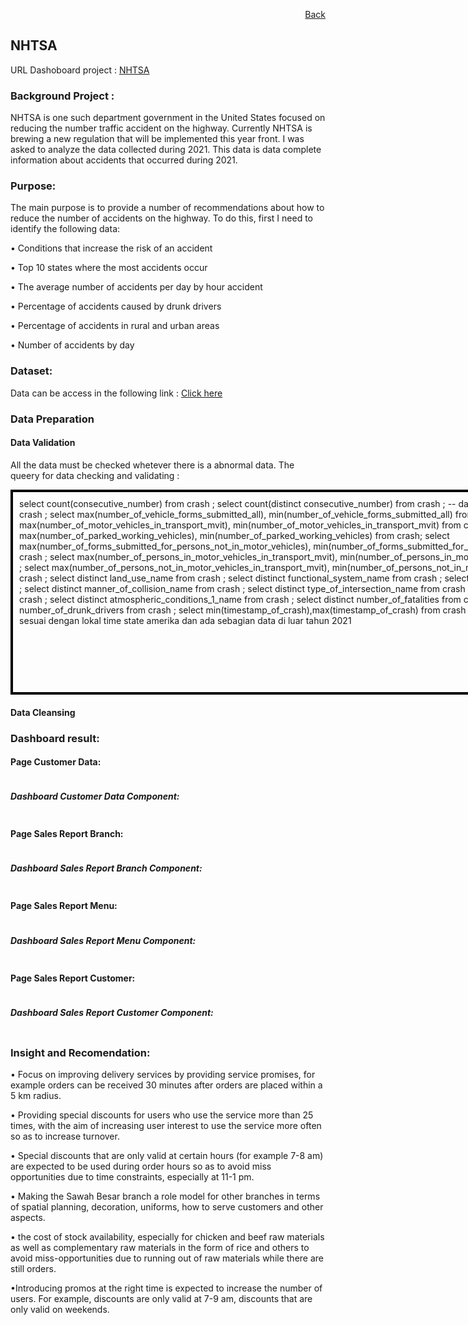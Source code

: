 <p align="right"> <a href="https://achmadirfana.github.io/portofolio/portfolio-NHTSA.html">Back</a></p>


<h2> NHTSA</h2>
<p> URL Dashoboard project : <a href="https://app.powerbi.com/view?r=eyJrIjoiMjI5NDY4NGMtNjg2Zi00ZjA1LWI4Y2UtYWJjOTNhZDYxNmU0IiwidCI6ImRmODY3OWNkLWE4MGUtNDVkOC05OWFjLWM4M2VkN2ZmOTVhMCJ9">NHTSA</a></p>
<h3> Background Project :</h3>
<p> NHTSA is one such department government in the United States focused on reducing the number
traffic accident on the highway.
Currently NHTSA is brewing a new regulation that will be implemented this year
front. I was asked to
analyze the data collected during 2021. This data is data
complete information about accidents that occurred during 2021.</p>
<h3>Purpose:</h3>
<p> The main purpose is to provide a number of recommendations
about how to reduce the number of accidents on the highway. To do this,
first I  need to identify the following data:</p>
<p>•  Conditions that increase the risk of an accident </p>
<p>•  Top 10 states where the most accidents occur </p>
<p>•  The average number of accidents per day by hour accident </p>
<p>•  Percentage of accidents caused by drunk drivers </p>
<p>•  Percentage of accidents in rural and urban areas </p>
<p>•  Number of accidents by day </p>

</p>
<h3>Dataset:</h3>
<p>Data can be access in the following link : <a href="https://drive.google.com/file/d/1wiFf1VpFRXXUz9XpHjb--6vFDoNiCVDK/view?usp=sharing">Click here</a></p>
<h3>Data Preparation</h3>
<h4>Data Validation</h4>
<p> All the data must be checked whetever there is a abnormal data. The  queery for data checking and validating :</p>

 
  
  <div style="height:300px;width:1000px;overflow:auto;border:4px solid black;padding:2%">
select  count(consecutive_number) from crash ;
select  count(distinct consecutive_number) from crash ; -- data OK
select  distinct state_name from crash ;
select  max(number_of_vehicle_forms_submitted_all), min(number_of_vehicle_forms_submitted_all) from crash ;
select  max(number_of_motor_vehicles_in_transport_mvit), min(number_of_motor_vehicles_in_transport_mvit) from crash;
select  max(number_of_parked_working_vehicles), min(number_of_parked_working_vehicles) from crash;
select  max(number_of_forms_submitted_for_persons_not_in_motor_vehicles), min(number_of_forms_submitted_for_persons_not_in_motor_vehicles) from crash  ;
select  max(number_of_persons_in_motor_vehicles_in_transport_mvit), min(number_of_persons_in_motor_vehicles_in_transport_mvit) from crash ;
select  max(number_of_persons_not_in_motor_vehicles_in_transport_mvit), min(number_of_persons_not_in_motor_vehicles_in_transport_mvit) from crash ;
select distinct land_use_name from crash ;
select distinct functional_system_name from crash ;
select min(milepoint),max(milepoint) from crash ;
select distinct manner_of_collision_name from crash ;
select distinct type_of_intersection_name from crash   ;
select distinct light_condition_name from crash ;
select distinct atmospheric_conditions_1_name from crash ;
select distinct number_of_fatalities from crash   ;
select distinct number_of_drunk_drivers from crash  ;
select min(timestamp_of_crash),max(timestamp_of_crash) from crash  ; -- ditemukan data timezonenya tidak sesuai dengan lokal time state amerika dan ada sebagian data di luar tahun 2021


</div>





<h4>Data Cleansing</h4>
<h3>Dashboard result:</h3>
<h4>Page Customer Data:</h4>
<p align="center"> 
<img src="fsp1.png" class="img-fluid" alt="">  
</p>
<h5>Dashboard Customer Data Component:</h5>
<p align="center"> 
<img src="fsp1s.png" class="img-fluid" alt="">  
</p>
<h4>Page Sales Report Branch:</h4>
<p align="center"> 
<img src="fsp2.png" class="img-fluid" alt="">  
</p>
<h5>Dashboard Sales Report Branch Component:</h5>
<p align="center"> 
<img src="fsp2s.png" class="img-fluid" alt="">  
</p>
<h4>Page Sales Report Menu:</h4>
<p align="center"> 
<img src="fsp3.png" class="img-fluid" alt="">  
</p>
<h5>Dashboard Sales Report Menu Component:</h5>
<p align="center"> 
<img src="fsp3s.png" class="img-fluid" alt="">  
</p>
<h4>Page Sales Report Customer:</h4>
<p align="center"> 
<img src="fsp4.png" class="img-fluid" alt="">  
</p>
<h5>Dashboard Sales Report Customer Component:</h5>
<p align="center"> 
<img src="fsp4s.png" class="img-fluid" alt="">  
</p>
<h3>Insight and Recomendation:</h3>
<p>• Focus on improving delivery services by providing service promises, for example orders can be received 30 minutes after orders are placed within a 5 km radius. </p>
<p>• Providing special discounts for users who use the service more than 25 times, with the aim of increasing user interest to use the service more often so as to increase turnover.</p>

<p>• Special discounts that are only valid at certain hours (for example 7-8 am) are expected to be used during order hours so as to avoid miss opportunities due to time constraints, especially at 11-1 pm.</p>
<p>• Making the Sawah Besar branch a role model for other branches in terms of spatial planning, decoration, uniforms, how to serve customers and other aspects.</p>
<p>• the cost of stock availability, especially for chicken and beef raw materials as well as complementary raw materials in the form of rice and others to avoid miss-opportunities due to running out of raw materials while there are still orders.</p>
<p>•Introducing promos at the right time is expected to increase the number of users. For example, discounts are only valid at 7-9 am, discounts that are only valid on weekends.</p>

